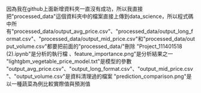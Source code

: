 因為我在github上面新增資料夾一直沒有成功，所以我直接把"processed_data"這個資料夾中的檔案直接上傳到data_science，所以程式碼中所有"processed_data/output_avg_price.csv"、"processed_data/output_long_format.csv"、"processed_data/output_mid_price.csv"和"processed_data/output_volume.csv"都要把前面的"processed_data/"刪除
"Project_111401518 (2).ipynb"是分析的執行檔
、feature_importance.png"是分析結果之一
"lightgbm_vegetable_price_model.txt"是模型的參數
"output_avg_price.csv"、"output_long_format.csv"、"output_mid_price.csv"、"output_volume.csv"是資料清理過的檔案
"prediction_comparison.png"是以一種蔬菜為例比較實際值與預測值
